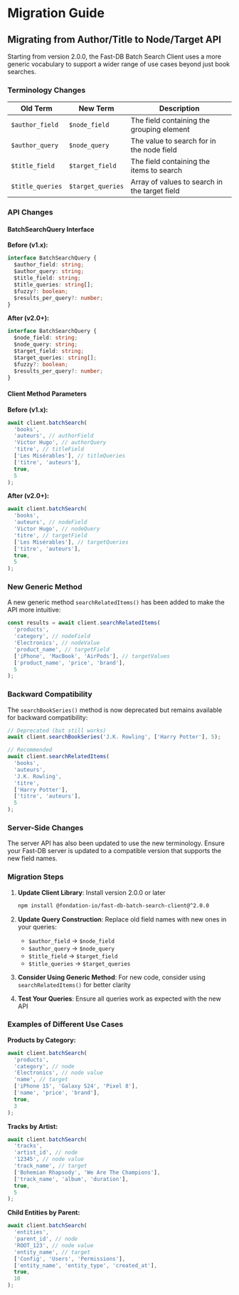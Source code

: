 # Migration Guide

## Migrating from Author/Title to Node/Target API

Starting from version 2.0.0, the Fast-DB Batch Search Client uses a more generic vocabulary to support a wider range of use cases beyond just book searches.

### Terminology Changes

| Old Term         | New Term          | Description                                   |
| ---------------- | ----------------- | --------------------------------------------- |
| `$author_field`  | `$node_field`     | The field containing the grouping element     |
| `$author_query`  | `$node_query`     | The value to search for in the node field     |
| `$title_field`   | `$target_field`   | The field containing the items to search      |
| `$title_queries` | `$target_queries` | Array of values to search in the target field |

### API Changes

#### BatchSearchQuery Interface

**Before (v1.x):**

```typescript
interface BatchSearchQuery {
  $author_field: string;
  $author_query: string;
  $title_field: string;
  $title_queries: string[];
  $fuzzy?: boolean;
  $results_per_query?: number;
}
```

**After (v2.0+):**

```typescript
interface BatchSearchQuery {
  $node_field: string;
  $node_query: string;
  $target_field: string;
  $target_queries: string[];
  $fuzzy?: boolean;
  $results_per_query?: number;
}
```

#### Client Method Parameters

**Before (v1.x):**

```typescript
await client.batchSearch(
  'books',
  'auteurs', // authorField
  'Victor Hugo', // authorQuery
  'titre', // titleField
  ['Les Misérables'], // titleQueries
  ['titre', 'auteurs'],
  true,
  5
);
```

**After (v2.0+):**

```typescript
await client.batchSearch(
  'books',
  'auteurs', // nodeField
  'Victor Hugo', // nodeQuery
  'titre', // targetField
  ['Les Misérables'], // targetQueries
  ['titre', 'auteurs'],
  true,
  5
);
```

### New Generic Method

A new generic method `searchRelatedItems()` has been added to make the API more intuitive:

```typescript
const results = await client.searchRelatedItems(
  'products',
  'category', // nodeField
  'Electronics', // nodeValue
  'product_name', // targetField
  ['iPhone', 'MacBook', 'AirPods'], // targetValues
  ['product_name', 'price', 'brand'],
  5
);
```

### Backward Compatibility

The `searchBookSeries()` method is now deprecated but remains available for backward compatibility:

```typescript
// Deprecated (but still works)
await client.searchBookSeries('J.K. Rowling', ['Harry Potter'], 5);

// Recommended
await client.searchRelatedItems(
  'books',
  'auteurs',
  'J.K. Rowling',
  'titre',
  ['Harry Potter'],
  ['titre', 'auteurs'],
  5
);
```

### Server-Side Changes

The server API has also been updated to use the new terminology. Ensure your Fast-DB server is updated to a compatible version that supports the new field names.

### Migration Steps

1. **Update Client Library**: Install version 2.0.0 or later

   ```bash
   npm install @fondation-io/fast-db-batch-search-client@^2.0.0
   ```

2. **Update Query Construction**: Replace old field names with new ones in your queries:
   - `$author_field` → `$node_field`
   - `$author_query` → `$node_query`
   - `$title_field` → `$target_field`
   - `$title_queries` → `$target_queries`

3. **Consider Using Generic Method**: For new code, consider using `searchRelatedItems()` for better clarity

4. **Test Your Queries**: Ensure all queries work as expected with the new API

### Examples of Different Use Cases

**Products by Category:**

```typescript
await client.batchSearch(
  'products',
  'category', // node
  'Electronics', // node value
  'name', // target
  ['iPhone 15', 'Galaxy S24', 'Pixel 8'],
  ['name', 'price', 'brand'],
  true,
  3
);
```

**Tracks by Artist:**

```typescript
await client.batchSearch(
  'tracks',
  'artist_id', // node
  '12345', // node value
  'track_name', // target
  ['Bohemian Rhapsody', 'We Are The Champions'],
  ['track_name', 'album', 'duration'],
  true,
  5
);
```

**Child Entities by Parent:**

```typescript
await client.batchSearch(
  'entities',
  'parent_id', // node
  'ROOT_123', // node value
  'entity_name', // target
  ['Config', 'Users', 'Permissions'],
  ['entity_name', 'entity_type', 'created_at'],
  true,
  10
);
```
